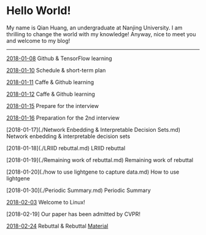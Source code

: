 # Hello World!

My name is Qian Huang, an undergraduate at Nanjing University. I am thrilling to change the world with my knowledge! Anyway, nice to meet you and welcome to my blog!

---

[2018-01-08](/20180108.md) Github & TensorFlow learning

[2018-01-10](/20180110.md) Schedule & short-term plan

[2018-01-11](/20180111.md) Caffe & Github learning

[2018-01-12](./20180112.md) Caffe & Github learning

[2018-01-15](./20180115.md) Prepare for the interview

[2018-01-16](./20180116.md) Preparation for the 2nd interview

[2018-01-17](./Network Enbedding & Interpretable Decision Sets.md) Network enbedding & interpretable decision sets

[2018-01-18](./LRIID rebuttal.md) LRIID rebuttal

[2018-01-19](./Remaining work of rebuttal.md) Remaining work of rebuttal

[2018-01-20](./how to use lightgene to capture data.md) How to use lightgene

[2018-01-30](./Periodic Summary.md) Periodic Summary

[2018-02-03](./ubuntu.md) Welcome to Linux!

[2018-02-19] Our paper has been admitted by CVPR!

[2018-02-24](./rebuttal.pdf) Rebuttal & Rebuttal [Material](./rebuttal.md)
